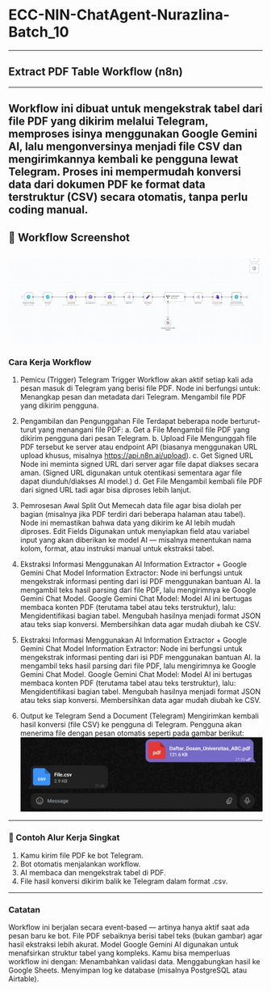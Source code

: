 # ECC-NIN-ChatAgent-Nurazlina-Batch_10
----
## Extract PDF Table Workflow (n8n)
----
Workflow ini dibuat untuk mengekstrak tabel dari file PDF yang dikirim melalui Telegram, memproses isinya menggunakan Google Gemini AI, lalu mengonversinya menjadi file CSV dan mengirimkannya kembali ke pengguna lewat Telegram.
Proses ini mempermudah konversi data dari dokumen PDF ke format data terstruktur (CSV) secara otomatis, tanpa perlu coding manual.
----
## 🧩 Workflow Screenshot
![Workflow Screenshot](https://github.com/nurazlina-4/ECC-NIN-ChatAgent-Nurazlina-Batch_10/blob/main/Screen%20Shot%20workflow.png)
----
### Cara Kerja Workflow
1. Pemicu (Trigger)
Telegram Trigger
Workflow akan aktif setiap kali ada pesan masuk di Telegram yang berisi file PDF.
Node ini berfungsi untuk:
Menangkap pesan dan metadata dari Telegram.
Mengambil file PDF yang dikirim pengguna.

2. Pengambilan dan Pengunggahan File
Terdapat beberapa node berturut-turut yang menangani file PDF:
a. Get a File
Mengambil file PDF yang dikirim pengguna dari pesan Telegram.
b. Upload File
Mengunggah file PDF tersebut ke server atau endpoint API (biasanya menggunakan URL upload khusus, misalnya https://api.n8n.ai/upload).
c. Get Signed URL
Node ini meminta signed URL dari server agar file dapat diakses secara aman.
(Signed URL digunakan untuk otentikasi sementara agar file dapat diunduh/diakses AI model.)
d. Get File
Mengambil kembali file PDF dari signed URL tadi agar bisa diproses lebih lanjut.

3. Pemrosesan Awal
Split Out
Memecah data file agar bisa diolah per bagian (misalnya jika PDF terdiri dari beberapa halaman atau tabel).
Node ini memastikan bahwa data yang dikirim ke AI lebih mudah diproses.
Edit Fields
Digunakan untuk menyiapkan field atau variabel input yang akan diberikan ke model AI — misalnya menentukan nama kolom, format, atau instruksi manual untuk ekstraksi tabel.

4. Ekstraksi Informasi Menggunakan AI
Information Extractor + Google Gemini Chat Model
Information Extractor:
Node ini berfungsi untuk mengekstrak informasi penting dari isi PDF menggunakan bantuan AI.
Ia mengambil teks hasil parsing dari file PDF, lalu mengirimnya ke Google Gemini Chat Model.
Google Gemini Chat Model:
Model AI ini bertugas membaca konten PDF (terutama tabel atau teks terstruktur), lalu:
Mengidentifikasi bagian tabel.
Mengubah hasilnya menjadi format JSON atau teks siap konversi.
Membersihkan data agar mudah diubah ke CSV.

4. Ekstraksi Informasi Menggunakan AI
Information Extractor + Google Gemini Chat Model
Information Extractor:
Node ini berfungsi untuk mengekstrak informasi penting dari isi PDF menggunakan bantuan AI.
Ia mengambil teks hasil parsing dari file PDF, lalu mengirimnya ke Google Gemini Chat Model.
Google Gemini Chat Model:
Model AI ini bertugas membaca konten PDF (terutama tabel atau teks terstruktur), lalu:
Mengidentifikasi bagian tabel.
Mengubah hasilnya menjadi format JSON atau teks siap konversi.
Membersihkan data agar mudah diubah ke CSV.

6. Output ke Telegram
Send a Document (Telegram)
Mengirimkan kembali hasil konversi (file CSV) ke pengguna di Telegram.
Pengguna akan menerima file dengan pesan otomatis seperti pada gambar berikut:
![Chatbot Screenshot](https://github.com/nurazlina-4/ECC-NIN-ChatAgent-Nurazlina-Batch_10/blob/main/chatbot.jpeg)

----
### 📌 Contoh Alur Kerja Singkat
1. Kamu kirim file PDF ke bot Telegram.
2. Bot otomatis menjalankan workflow.
3. AI membaca dan mengekstrak tabel di PDF.
4. File hasil konversi dikirim balik ke Telegram dalam format .csv.
----
### Catatan
Workflow ini berjalan secara event-based — artinya hanya aktif saat ada pesan baru ke bot.
File PDF sebaiknya berisi tabel teks (bukan gambar) agar hasil ekstraksi lebih akurat.
Model Google Gemini AI digunakan untuk menafsirkan struktur tabel yang kompleks.
Kamu bisa memperluas workflow ini dengan:
Menambahkan validasi data.
Menggabungkan hasil ke Google Sheets.
Menyimpan log ke database (misalnya PostgreSQL atau Airtable).

